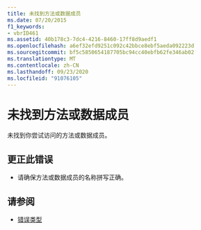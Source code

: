 ```yaml
---
title: 未找到方法或数据成员
ms.date: 07/20/2015
f1_keywords:
- vbrID461
ms.assetid: 40b178c3-7dc4-4216-8460-17ff8d9aedf1
ms.openlocfilehash: a6ef32efd9251c092c42bbce8ebf5aeda092223d
ms.sourcegitcommit: bf5c5850654187705bc94cc40ebfb62fe346ab02
ms.translationtype: MT
ms.contentlocale: zh-CN
ms.lasthandoff: 09/23/2020
ms.locfileid: "91076105"
---
```

# <a name="method-or-data-member-not-found"></a>未找到方法或数据成员

未找到你尝试访问的方法或数据成员。  
  
## <a name="to-correct-this-error"></a>更正此错误  
  
- 请确保方法或数据成员的名称拼写正确。  
  
## <a name="see-also"></a>请参阅

- [错误类型](../programming-guide/language-features/error-types.md)
